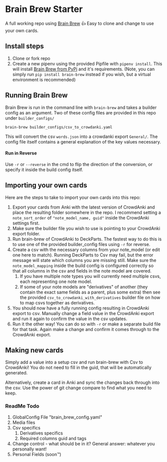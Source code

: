 # Brain Brew Starter

A full working repo using [Brain Brew](https://github.com/ohare93/brain-brew) :+1: Easy to clone and change to use your own cards.

## Install steps 

1. Clone or fork repo
1. Create a new pipenv using the provided Pipfile with `pipenv install`. This will install [Brain Brew from PyPi](https://pypi.org/project/Brain-Brew/) and it's requirements.
(Note, you can simply run `pip install brain-brew` instead if you wish, but a virtual environment is recommended)


## Running Brain Brew

Brain Brew is run in the command line with `brain-brew` and takes a builder config as an argument. Two of these config files are provided in this repo under `builder_configs/`

`brain-brew builder_configs/csv_to_crowdanki.yaml`

This will convert the csv `words.json` into a crowdanki export `General/`. The config file itself contains a general explanation of the key values necessary.

#### Run in Reverse
Use `-r` or `--reverse` in the cmd to flip the direction of the conversion, or specify it inside the build config itself.


## Importing your own cards

Here are the steps to take to import your own cards into this repo:

1. Export your cards from Anki with the latest version of CrowdAnki and place the resulting folder somewhere in the repo. I recommend setting a `note_sort_order` of `"note_model_name, guid"` inside the CrowdAnki settings first.
1. Make sure the builder file you wish to use is pointing to your CrowdAnki export folder.
1. Run brain-brew of CrowdAnki to DeckParts. The fastest way to do this is to use one of the provided builder_config files using `-r` for reverse.
1. Create a csv with the necessary columns from your note_model (or edit one here to match). Running DeckParts to Csv may fail, but the error message will state which columns you are missing still. Make sure the `note_model_mapping` inside the build config is configured correctly so that all columns in the csv and fields in the note model are covered.
    1. If you have multiple note types you will currently need multiple csvs, each representing one note model.
    1. If some of your note models are "derivatives" of another (they contain the exact same fields as a parent, plus some extra) then see the provided `csv_to_crowdanki_with_derivatives` builder file on how to map csvs together as derivatives.
1. You should now have a fully running config resulting in CrowdAnki export to csv. Manually change a field value in the CrowdAnki export and run it again to confirm the value in the csv updates.
1. Run it the other way! You can do so with `-r` or make a separate build file for that task. Again make a change and confirm it comes through to the CrowdAnki export.


## Making new cards

Simply add a value into a setup csv and run brain-brew with Csv to CrowdAnki! You do not need to fill in the guid, that will be automatically generated.

Alternatively, create a card in Anki and sync the changes back through into the csv. Use the power of git change compare to find what you need to keep.

### ReadMe Todo
1. GlobalConfig File "brain_brew_config.yaml"
1. Media files
1. Csv specifics
    1. Derivatives specifics
    1. Required columns guid and tags
1. Change control - what should be in it? General answer: whatever you personally want!
1. Personal Fields (soon:tm:)